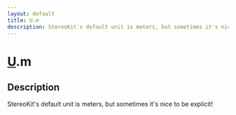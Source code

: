 ```yaml
---
layout: default
title: U.m
description: StereoKit's default unit is meters, but sometimes it's nice to be explicit!
---
```

# [U]({{site.url}}/Pages/Reference/U.html).m

## Description
StereoKit's default unit is meters, but sometimes it's
nice to be explicit!


